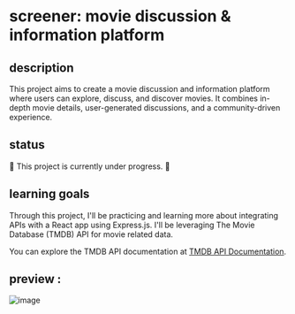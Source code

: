 # **screener:** movie discussion & information platform

## description

This project aims to create a movie discussion and information platform where users can explore, discuss, and discover movies. It combines in-depth movie details, user-generated discussions, and a community-driven experience.

## status

🚧 This project is currently under progress. 🚧

## learning goals

Through this project, I'll be practicing and learning more about integrating APIs with a React app using Express.js. I'll be leveraging The Movie Database (TMDB) API for movie related data. 

You can explore the TMDB API documentation at [TMDB API Documentation](https://developer.themoviedb.org/docs).

## preview :

![image](https://github.com/ShaunDaniel/screener/assets/73394707/9b4f2ef6-93fc-4064-9663-c08f3d4f1ff5)
